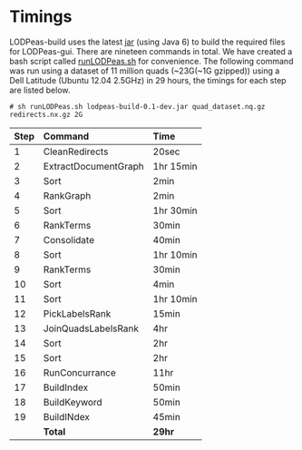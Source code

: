 # Timings #


LODPeas-build uses the latest [jar](http://code.google.com/p/lodpeas/downloads/list) (using Java 6) to build the required files for LODPeas-gui.  There are nineteen commands in total.  We have created a bash script called [runLODPeas.sh](http://code.google.com/p/lodpeas/downloads/list) for convenience.  The following command was run using a dataset of 11 million quads (~23G(~1G gzipped)) using a Dell Latitude (Ubuntu 12.04 2.5GHz) in 29 hours, the timings for each step are listed below.
```
# sh runLODPeas.sh lodpeas-build-0.1-dev.jar quad_dataset.nq.gz redirects.nx.gz 2G
```

| **Step** | **Command** | **Time** |
|:---------|:------------|:---------|
| 1 | CleanRedirects | 20sec |
| 2 | ExtractDocumentGraph | 1hr 15min |
| 3 | Sort | 2min |
| 4 | RankGraph | 2min |
| 5 | Sort | 1hr 30min |
| 6 | RankTerms | 30min |
| 7 | Consolidate | 40min |
| 8 | Sort | 1hr 10min |
| 9 | RankTerms | 30min |
| 10 | Sort | 4min |
| 11 | Sort | 1hr 10min |
| 12 | PickLabelsRank | 15min |
| 13 | JoinQuadsLabelsRank | 4hr |
| 14 | Sort | 2hr |
| 15 | Sort | 2hr |
| 16 | RunConcurrance | 11hr |
| 17 | BuildIndex | 50min |
| 18 | BuildKeyword | 50min |
| 19 | BuildINdex | 45min |
|  | **Total** | **29hr** |